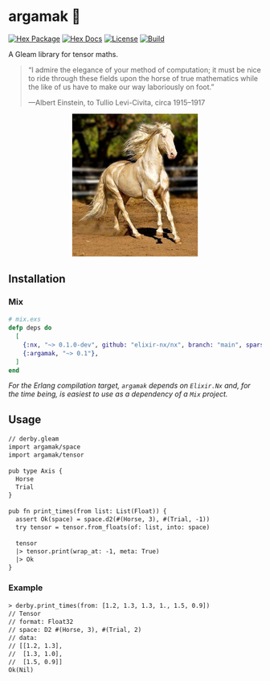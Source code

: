 # argamak 🐎

[![Hex Package](https://img.shields.io/hexpm/v/argamak?color=ffaff3&label=%F0%9F%93%A6)](https://hex.pm/packages/argamak)
[![Hex Docs](https://img.shields.io/badge/hex-docs-ffaff3?label=%F0%9F%93%9A)](https://hexdocs.pm/argamak/)
[![License](https://img.shields.io/hexpm/l/argamak?color=ffaff3&label=%F0%9F%93%83)](https://hex.pm/packages/argamak)
[![Build](https://img.shields.io/github/workflow/status/tynanbe/argamak/CI?color=ffaff3&label=%E2%9C%A8)](https://github.com/tynanbe/argamak/actions)

A Gleam library for tensor maths.

> “I admire the elegance of your method of computation; it must be nice to ride
> through these fields upon the horse of true mathematics while the like of us
> have to make our way laboriously on foot.”
>
> —Albert Einstein, to Tullio Levi-Civita, circa 1915–1917

<p align="center" width="100%"><img alt="Argamak: A shiny steed." src="https://github.com/tynanbe/argamak/raw/main/argamak.jpg" width="250"></p>

## Installation

### Mix

```elixir
# mix.exs
defp deps do
  [
    {:nx, "~> 0.1.0-dev", github: "elixir-nx/nx", branch: "main", sparse: "nx"},
    {:argamak, "~> 0.1"},
  ]
end
```

*For the Erlang compilation target, `argamak` depends on `Elixir.Nx` and, for
the time being, is easiest to use as a dependency of a `Mix` project.*

## Usage

```gleam
// derby.gleam
import argamak/space
import argamak/tensor

pub type Axis {
  Horse
  Trial
}

pub fn print_times(from list: List(Float)) {
  assert Ok(space) = space.d2(#(Horse, 3), #(Trial, -1))
  try tensor = tensor.from_floats(of: list, into: space)

  tensor
  |> tensor.print(wrap_at: -1, meta: True)
  |> Ok
}
```

### Example

```gleam
> derby.print_times(from: [1.2, 1.3, 1.3, 1., 1.5, 0.9])
// Tensor
// format: Float32
// space: D2 #(Horse, 3), #(Trial, 2)
// data:
// [[1.2, 1.3],
//  [1.3, 1.0],
//  [1.5, 0.9]]
Ok(Nil)
```
